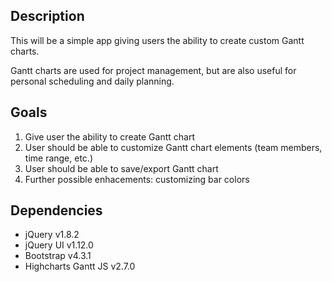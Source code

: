## Description

This will be a simple app giving users the ability to create custom Gantt charts.

Gantt charts are used for project management, but are also useful for personal scheduling and daily planning.

## Goals

1. Give user the ability to create Gantt chart
2. User should be able to customize Gantt chart elements (team members, time range, etc.)
3. User should be able to save/export Gantt chart
4. Further possible enhacements: customizing bar colors

## Dependencies

* jQuery v1.8.2
* jQuery UI v1.12.0
* Bootstrap v4.3.1
* Highcharts Gantt JS v2.7.0

